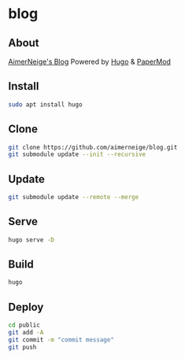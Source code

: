 # blog

## About

[AimerNeige's Blog](https:/aimerneige.com/) Powered by [Hugo](https://gohugo.io/) & [PaperMod](https://github.com/adityatelange/hugo-PaperMod/)

## Install

```bash
sudo apt install hugo
```

## Clone

```bash
git clone https://github.com/aimerneige/blog.git
git submodule update --init --recursive
```

## Update

```bash
git submodule update --remote --merge
```

## Serve

```bash
hugo serve -D
```

## Build

```bash
hugo
```

## Deploy

```bash
cd public
git add -A
git commit -m "commit message"
git push
```
